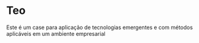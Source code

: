 # Teo
Este é um case para aplicação de tecnologias emergentes e com métodos aplicáveis em um ambiente empresarial
